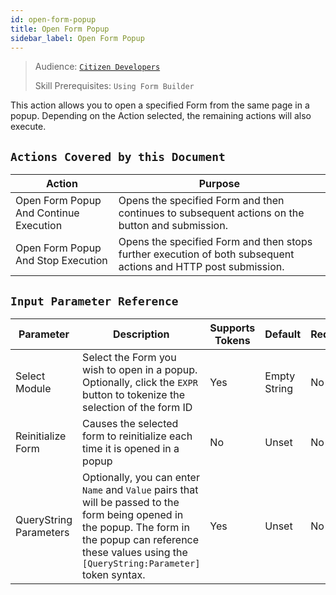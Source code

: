 ```yaml
---
id: open-form-popup
title: Open Form Popup
sidebar_label: Open Form Popup
---
```


> Audience: [`Citizen Developers`](/audience.md#citizen-developers)
>
> Skill Prerequisites: `Using Form Builder`

This action allows you to open a specified Form from the same page in a popup. Depending on the Action selected, the remaining actions will also execute.

## `Actions Covered by this Document`

| Action | Purpose |
| -- | -- |
| Open Form Popup And Continue Execution | Opens the specified Form and then continues to subsequent actions on the button and submission. |
| Open Form Popup And Stop Execution | Opens the specified Form and then stops further execution of both subsequent actions and HTTP post submission. |

## `Input Parameter Reference`

| Parameter | Description | Supports Tokens | Default | Required |
| -- | -- | -- | -- | -- |
| Select Module | Select the Form you wish to open in a popup. Optionally, click the `EXPR` button to tokenize the selection of the form ID| Yes | Empty String | No |
| Reinitialize Form | Causes the selected form to reinitialize each time it is opened in a popup | No |  Unset | No |
| QueryString Parameters | Optionally, you can enter `Name` and `Value` pairs that will be passed to the form being opened in the popup. The form in the popup can reference these values using the `[QueryString:Parameter]` token syntax. | Yes | Unset | No |
